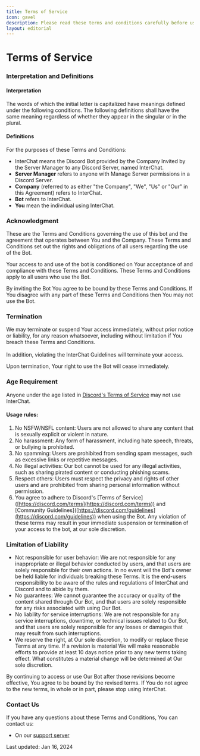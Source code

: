 ```yaml
---
title: Terms of Service
icon: gavel
description: Please read these terms and conditions carefully before using InterChat.
layout: editorial
---
```


# Terms of Service

### Interpretation and Definitions

#### Interpretation

The words of which the initial letter is capitalized have meanings defined under the following conditions. The following definitions shall have the same meaning regardless of whether they appear in the singular or in the plural.

#### Definitions

For the purposes of these Terms and Conditions:

* InterChat means the Discord Bot provided by the Company Invited by the Server Manager to any Discord Server, named InterChat.
* **Server Manager** refers to anyone with Manage Server permissions in a Discord Server.
* **Company** (referred to as either "the Company", "We", "Us" or "Our" in this Agreement) refers to InterChat.
* **Bot** refers to InterChat.
* **You** mean the individual using InterChat.

### Acknowledgment

These are the Terms and Conditions governing the use of this bot and the agreement that operates between You and the Company. These Terms and Conditions set out the rights and obligations of all users regarding the use of the Bot.

Your access to and use of the bot is conditioned on Your acceptance of and compliance with these Terms and Conditions. These Terms and Conditions apply to all users who use the Bot.

By inviting the Bot You agree to be bound by these Terms and Conditions. If You disagree with any part of these Terms and Conditions then You may not use the Bot.

### Termination

We may terminate or suspend Your access immediately, without prior notice or liability, for any reason whatsoever, including without limitation if You breach these Terms and Conditions.\
\
In addition, violating the InterChat Guidelines will terminate your access.

Upon termination, Your right to use the Bot will cease immediately.

### Age Requirement

Anyone under the age listed in [Discord's Terms of Service](https://discord.com/terms) may not use InterChat.

#### Usage rules:

1. No NSFW/NSFL content: Users are not allowed to share any content that is sexually explicit or violent in nature.
2. No harassment: Any form of harassment, including hate speech, threats, or bullying is prohibited.
3. No spamming: Users are prohibited from sending spam messages, such as excessive links or repetitive messages.
4. No illegal activities: Our bot cannot be used for any illegal activities, such as sharing pirated content or conducting phishing scams.
5. Respect others: Users must respect the privacy and rights of other users and are prohibited from sharing personal information without permission.
6. You agree to adhere to Discord's \[Terms of Service]\([https://discord.com/terms](https://discord.com/terms)) and \[Community Guidelines]\([https://discord.com/guidelines](https://discord.com/guidelines)) when using the Bot. Any violation of these terms may result in your immediate suspension or termination of your access to the bot, at our sole discretion.

### Limitation of Liability

* Not responsible for user behavior: We are not responsible for any inappropriate or illegal behavior conducted by users, and that users are solely responsible for their own actions. In no event will the Bot's owner be held liable for individuals breaking these Terms. It is the end-users responsibility to be aware of the rules and regulations of InterChat and Discord and to abide by them.
* No guarantees: We cannot guarantee the accuracy or quality of the content shared through Our Bot, and that users are solely responsible for any risks associated with using Our Bot.
* No liability for service interruptions: We are not responsible for any service interruptions, downtime, or technical issues related to Our Bot, and that users are solely responsible for any losses or damages that may result from such interruptions.
* We reserve the right, at Our sole discretion, to modify or replace these Terms at any time. If a revision is material We will make reasonable efforts to provide at least 10 days notice prior to any new terms taking effect. What constitutes a material change will be determined at Our sole discretion.

By continuing to access or use Our Bot after those revisions become effective, You agree to be bound by the revised terms. If You do not agree to the new terms, in whole or in part, please stop using InterChat.

### Contact Us

If you have any questions about these Terms and Conditions, You can contact us:

* On our [support server](https://interchat.fun/support)

Last updated: Jan 16, 2024
